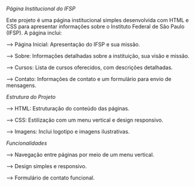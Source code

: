 *Página Institucional do IFSP*

Este projeto é uma página institucional simples desenvolvida com HTML e CSS para apresentar informações sobre o Instituto Federal de São Paulo (IFSP). A página inclui:

--> Página Inicial: Apresentação do IFSP e sua missão.

--> Sobre: Informações detalhadas sobre a instituição, sua visão e missão.

--> Cursos: Lista de cursos oferecidos, com descrições detalhadas.

--> Contato: Informações de contato e um formulário para envio de mensagens.

*Estrutura do Projeto*

--> HTML: Estruturação do conteúdo das páginas.

--> CSS: Estilização com um menu vertical e design responsivo.

--> Imagens: Inclui logotipo e imagens ilustrativas.

*Funcionalidades*

--> Navegação entre páginas por meio de um menu vertical.

--> Design simples e responsivo.

--> Formulário de contato funcional.
  

